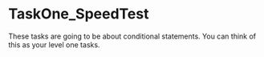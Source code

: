 # TaskOne_SpeedTest
These tasks are going to be about conditional statements. You can think of this as your level one tasks. 
